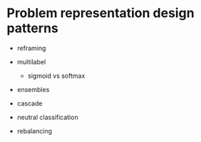 
# Problem representation design patterns


- reframing
- multilabel
    - sigmoid vs softmax

- ensembles


- cascade

- neutral classification

- rebalancing


